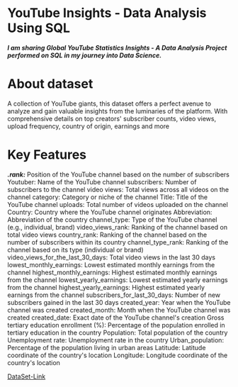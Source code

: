 
#  YouTube Insights - Data Analysis Using SQL
*__I am sharing Global YouTube Statistics Insights - A Data Analysis Project performed on SQL in my journey into Data Science.__*
                         
# About dataset
 
  A collection of YouTube giants, this dataset offers a perfect avenue to analyze and gain valuable insights from the luminaries of the platform. With comprehensive details on top creators' subscriber counts, video views, upload frequency, country of origin, earnings and more

# Key Features
*__.rank:__* Position of the YouTube channel based on the number of subscribers<br>
Youtuber: Name of the YouTube channel
subscribers: Number of subscribers to the channel
video views: Total views across all videos on the channel
category: Category or niche of the channel
Title: Title of the YouTube channel
uploads: Total number of videos uploaded on the channel
Country: Country where the YouTube channel originates
Abbreviation: Abbreviation of the country
channel_type: Type of the YouTube channel (e.g., individual, brand)
video_views_rank: Ranking of the channel based on total video views
country_rank: Ranking of the channel based on the number of subscribers within its country
channel_type_rank: Ranking of the channel based on its type (individual or brand)
video_views_for_the_last_30_days: Total video views in the last 30 days
lowest_monthly_earnings: Lowest estimated monthly earnings from the channel
highest_monthly_earnings: Highest estimated monthly earnings from the channel
lowest_yearly_earnings: Lowest estimated yearly earnings from the channel
highest_yearly_earnings: Highest estimated yearly earnings from the channel
subscribers_for_last_30_days: Number of new subscribers gained in the last 30 days
created_year: Year when the YouTube channel was created
created_month: Month when the YouTube channel was created
created_date: Exact date of the YouTube channel's creation
Gross tertiary education enrollment (%): Percentage of the population enrolled in tertiary education in the country
Population: Total population of the country
Unemployment rate: Unemployment rate in the country
Urban_population: Percentage of the population living in urban areas
Latitude: Latitude coordinate of the country's location
Longitude: Longitude coordinate of the country's location

[DataSet-Link](https://www.kaggle.com/datasets/nelgiriyewithana/global-youtube-statistics-2023)
